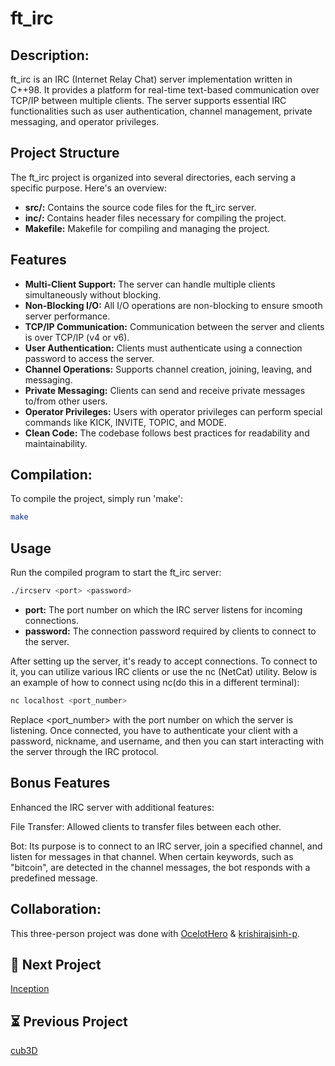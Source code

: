# ft_irc


## Description:

ft_irc is an IRC (Internet Relay Chat) server implementation written in C++98. It provides a platform for real-time text-based communication over TCP/IP between multiple clients. The server supports essential IRC functionalities such as user authentication, channel management, private messaging, and operator privileges.
## Project Structure

The ft_irc project is organized into several directories, each serving a specific purpose. Here's an overview:

- **src/:** Contains the source code files for the ft_irc server.
- **inc/:** Contains header files necessary for compiling the project.
- **Makefile:** Makefile for compiling and managing the project.

## Features

- **Multi-Client Support:** The server can handle multiple clients simultaneously without blocking.
- **Non-Blocking I/O:** All I/O operations are non-blocking to ensure smooth server performance.
- **TCP/IP Communication:** Communication between the server and clients is over TCP/IP (v4 or v6).
- **User Authentication:** Clients must authenticate using a connection password to access the server.
- **Channel Operations:** Supports channel creation, joining, leaving, and messaging.
- **Private Messaging:** Clients can send and receive private messages to/from other users.
- **Operator Privileges:** Users with operator privileges can perform special commands like KICK, INVITE, TOPIC, and MODE.
- **Clean Code:** The codebase follows best practices for readability and maintainability.

## Compilation:

To compile the project, simply run 'make':

```bash
make
```
## Usage 
Run the compiled program to start the ft_irc server:

```bash
./ircserv <port> <password>
```
- **port:** The port number on which the IRC server listens for incoming connections.
- **password:** The connection password required by clients to connect to the server.


After setting up the server, it's ready to accept connections. To connect to it, you can utilize various IRC clients or use the nc (NetCat) utility. Below is an example of how to connect using nc(do this in a different terminal):
```bash
nc localhost <port_number>
```
Replace <port_number> with the port number on which the server is listening. Once connected, you have to authenticate your client with a password, nickname, and username, and then you can start interacting with the server through the IRC protocol.

## Bonus Features
Enhanced the IRC server with additional features:

File Transfer: Allowed clients to transfer files between each other.

Bot: Its purpose is to connect to an IRC server, join a specified channel, and listen for messages in that channel. When certain keywords, such as "bitcoin", are detected in the channel messages, the bot responds with a predefined message.
## Collaboration:

This three-person project was done with [OcelotHero](https://github.com/OcelotHero) & [krishirajsinh-p](https://github.com/krishirajsinh-p).

## 🚀 Next Project

[Inception](https://github.com/adhaka-afk/Inception)

## ⏳ Previous Project

[cub3D](https://github.com/adhaka-afk/cub3D)
